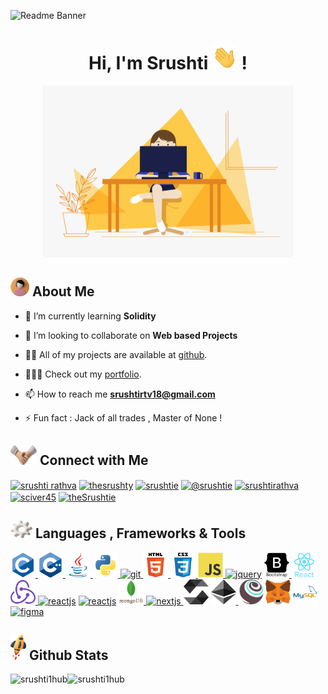 ![Readme Banner](https://raw.githubusercontent.com/halfrost/halfrost/master/icons/header_.png)
<h1 align="center">Hi, I'm Srushti <img src="https://raw.githubusercontent.com/ABSphreak/ABSphreak/master/gifs/Hi.gif" width="40"> !</h1>
<p align="center"><img src="hello.gif" height="275px" width="400"></p>
<h2><img src="girl icon.png" height="30px" width="30px"> About Me</h2>

- 🌱 I’m currently learning **Solidity**

- 👯 I’m looking to collaborate on **Web based Projects**

- 👨‍💻 All of my projects are available at [github](https://github.com/srushti1hub).

- 💁🏻‍♀️ Check out my [portfolio](https://srushti1hub.github.io/portfolio/).

- 📫 How to reach me **srushtirtv18@gmail.com**

- ⚡ Fun fact : Jack of all trades , Master of None ! 
<h2><img src="handshake.png" height="32px" width="42px"> Connect with Me</h2>
<p align="left">
<a href="https://linkedin.com/in/srushti-rathva-7913961b8" target="blank"><img align="center" src="https://raw.githubusercontent.com/rahuldkjain/github-profile-readme-generator/master/src/images/icons/Social/linked-in-alt.svg" alt="srushti rathva" height="30" width="40" /></a>
 <a href="https://twitter.com/thesrushty" target="blank"><img align="center" src="https://raw.githubusercontent.com/rahuldkjain/github-profile-readme-generator/master/src/images/icons/Social/twitter.svg" alt="thesrushty" height="30" width="40" /></a>
<a href="https://dev.to/srushtie" target="blank"><img align="center" src="https://raw.githubusercontent.com/rahuldkjain/github-profile-readme-generator/master/src/images/icons/Social/devto.svg" alt="srushtie" height="30" width="40" /></a>
<a href="https://medium.com/@srushtie" target="blank"><img align="center" src="https://raw.githubusercontent.com/rahuldkjain/github-profile-readme-generator/master/src/images/icons/Social/medium.svg" alt="@srushtie" height="30" width="40" /></a>
<a href="https://kaggle.com/srushtirathva" target="blank"><img align="center" src="https://raw.githubusercontent.com/rahuldkjain/github-profile-readme-generator/master/src/images/icons/Social/kaggle.svg" alt="srushtirathva" height="30" width="40" /></a>
<a href="https://dribbble.com/sciver45" target="blank"><img align="center" src="https://raw.githubusercontent.com/rahuldkjain/github-profile-readme-generator/master/src/images/icons/Social/dribbble.svg" alt="sciver45" height="30" width="40" /></a>
<a href="https://g.dev/theSrushtie" target="blank"><img align="center" src="https://www.gstatic.com/devrel-devsite/prod/v6cd15f45ec209c8961e07ea7e57ed9a0e9da4333bc915e67d1fcd2b2a9ec62d1/developers/images/touchicon-180.png" alt="theSrushtie" height="30" width="30" /></a>
</p>

<h2><img src="tools.png" height="28px" width="35px"> Languages , Frameworks & Tools</h2>
<p align="left"> 
<a href="https://www.cprogramming.com/" target="_blank" rel="noreferrer"> <img src="https://raw.githubusercontent.com/devicons/devicon/master/icons/c/c-original.svg" alt="c" width="40" height="40"/> </a> 
<a href="https://www.w3schools.com/cpp/" target="_blank" rel="noreferrer"> <img src="https://raw.githubusercontent.com/devicons/devicon/master/icons/cplusplus/cplusplus-original.svg" alt="cplusplus" width="40" height="40"/> </a> 
<a href="https://www.java.com" target="_blank" rel="noreferrer"> <img src="https://raw.githubusercontent.com/devicons/devicon/master/icons/java/java-original.svg" alt="java" width="40" height="40"/> </a> 
<a href="https://www.python.org" target="_blank" rel="noreferrer"> <img src="https://raw.githubusercontent.com/devicons/devicon/master/icons/python/python-original.svg" alt="python" width="40" height="40"/> </a> 
<a href="https://git-scm.com/" target="_blank" rel="noreferrer"> <img src="https://www.vectorlogo.zone/logos/git-scm/git-scm-icon.svg" alt="git" width="40" height="40"/> </a> 
<a href="https://www.w3.org/html/" target="_blank" rel="noreferrer"> <img src="https://raw.githubusercontent.com/devicons/devicon/master/icons/html5/html5-original-wordmark.svg" alt="html5" width="40" height="40"/> </a> 
<a href="https://www.w3schools.com/css/" target="_blank" rel="noreferrer"> <img src="https://raw.githubusercontent.com/devicons/devicon/master/icons/css3/css3-original-wordmark.svg" alt="css3" width="40" height="40"/> </a>
<a href="https://developer.mozilla.org/en-US/docs/Web/JavaScript" target="_blank" rel="noreferrer"> <img src="https://raw.githubusercontent.com/devicons/devicon/master/icons/javascript/javascript-original.svg" alt="javascript" width="40" height="40"/> </a align="left">
<a href="https://jquery.com/" target="_blank" rel="noreferrer"> <img src="https://www.vectorlogo.zone/logos/jquery/jquery-vertical.svg" alt="jquery" width="40" height="40"/></a>
<a href="https://getbootstrap.com" target="_blank" rel="noreferrer"> <img src="https://raw.githubusercontent.com/devicons/devicon/master/icons/bootstrap/bootstrap-plain-wordmark.svg" alt="bootstrap" width="40" height="40"/> </a>
<a href="https://reactjs.org/" target="_blank" rel="noreferrer"> <img src="https://raw.githubusercontent.com/devicons/devicon/master/icons/react/react-original-wordmark.svg" alt="react" width="40" height="40"/> </a> 
<a href="https://redux.js.org" target="_blank" rel="noreferrer"> <img src="https://raw.githubusercontent.com/devicons/devicon/master/icons/redux/redux-original.svg" alt="redux" width="40" height="40"/>
<a href="https://nodejs.org" target="_blank" rel="noreferrer"> <img src="https://www.vectorlogo.zone/logos/nodejs/nodejs-horizontal.svg" alt="reactjs" width="40" height="40"/></a>
<a href="https://expressjs.com" target="_blank" rel="noreferrer"> <img src="https://www.vectorlogo.zone/logos/expressjs/expressjs-ar21.svg" alt="reactjs" width="40" height="40"/></a>
<a href="https://www.mongodb.com/" target="_blank" rel="noreferrer"> <img src="https://raw.githubusercontent.com/devicons/devicon/master/icons/mongodb/mongodb-original-wordmark.svg" alt="mongodb" width="40" height="40"/> </a> 
</a> <a href="https://nextjs.org/" target="_blank" rel="noreferrer"> <img src="https://cdn.worldvectorlogo.com/logos/nextjs-2.svg" alt="nextjs" width="40" height="40"/>
<a href="https://docs.soliditylang.org/en/v0.8.17/" target="_blank" rel="noreferrer"> <img src="https://github.com/srushti1hub/portfolio/blob/main/assets/icons/solidity.svg" alt="solidity" width="40" height="40"/></a>
<a href="https://ethereum.org/en/" target="_blank" rel="noreferrer"> <img src="https://github.com/srushti1hub/portfolio/blob/main/assets/icons/ethereum.png" alt="ethereum" width="40" height="40"/> </a>
<a href="https://trufflesuite.com/" target="_blank" rel="noreferrer"> <img src="https://github.com/srushti1hub/portfolio/blob/main/assets/icons/truffle.png" alt="truffle" width="40" height="40"/></a>
<a href="https://metamask.io/" target="_blank" rel="noreferrer"> <img src="https://github.com/srushti1hub/portfolio/blob/main/assets/icons/metamask.png" alt="metamask" width="40" height="40" /></a>
<a href="https://www.mysql.com/" target="_blank" rel="noreferrer"> <img src="https://raw.githubusercontent.com/devicons/devicon/master/icons/mysql/mysql-original-wordmark.svg" alt="mysql" width="40" height="40"/> </a> 
<a href="https://www.figma.com/" target="_blank" rel="noreferrer"> <img src="https://www.vectorlogo.zone/logos/figma/figma-icon.svg" alt="figma" width="40" height="40"/></a>
</p>

<h2><img src="github stats.png" height="40px" width="25px"> Github Stats</h2>
<p><img align="left" src="https://github-readme-stats.vercel.app/api/top-langs?username=srushti1hub&show_icons=true&locale=en&layout=compact" alt="srushti1hub" /><img align="left" src="https://github-readme-streak-stats.herokuapp.com/?user=srushti1hub&" alt="srushti1hub" height ="165px"/></p>

